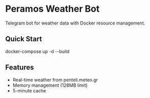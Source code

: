 # Peramos Weather Bot

Telegram bot for weather data with Docker resource management.

## Quick Start
docker-compose up -d --build

## Features
- Real-time weather from penteli.meteo.gr
- Memory management (128MB limit)
- 5-minute cache
